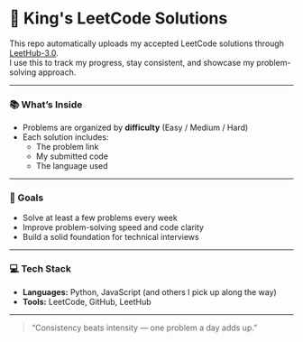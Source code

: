 # 👑 King's LeetCode Solutions

This repo automatically uploads my accepted LeetCode solutions through [LeetHub-3.0](https://github.com/raphaelheinz/LeetHub-3.0).  
I use this to track my progress, stay consistent, and showcase my problem-solving approach.

---

### 📚 What’s Inside
- Problems are organized by **difficulty** (Easy / Medium / Hard)
- Each solution includes:
  - The problem link
  - My submitted code
  - The language used

---

### 🚀 Goals
- Solve at least a few problems every week  
- Improve problem-solving speed and code clarity  
- Build a solid foundation for technical interviews  

---

### 💻 Tech Stack
- **Languages:** Python, JavaScript (and others I pick up along the way)
- **Tools:** LeetCode, GitHub, LeetHub

---

> “Consistency beats intensity — one problem a day adds up.”

